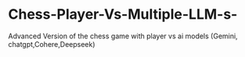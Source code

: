 # Chess-Player-Vs-Multiple-LLM-s-
Advanced Version of the chess game with player vs ai models (Gemini, chatgpt,Cohere,Deepseek)